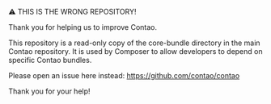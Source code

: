 ⚠ THIS IS THE WRONG REPOSITORY!

Thank you for helping us to improve Contao.

This repository is a read-only copy of the core-bundle directory in the main Contao repository. It is used by Composer to allow developers to depend on specific Contao bundles.

Please open an issue here instead: https://github.com/contao/contao

Thank you for your help!
